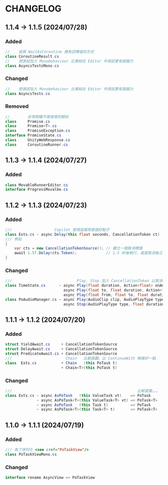 ﻿# CHANGELOG

## 1.1.4 -> 1.1.5 (2024/07/28)

### Added

```csharp
//    給與 WaitAsCoroutine 擁有回傳值的方式
class CoroutineResult.cs
//    把測試加入 Monobehaviour 比單純在 Editor 中測試更有說服力
class AsyncsTestsMono.cs
```

### Changed

```csharp
//    把測試加入 Monobehaviour 比單純在 Editor 中測試更有說服力
class AsyncsTests.cs
```

### Removed

```csharp
//        非常明確不再使用的類別
class     Promise.cs
class     Promise<T>.cs
class     PromiseException.cs
interface PromiseState.cs
class     UnityWebResponse.cs
class     CoroutineRunner.cs
```

## 1.1.3 -> 1.1.4 (2024/07/27)

### Added

```csharp
class MovableRunnerEditor.cs
interface ProgressMovalbe.cs
```

## 1.1.2 -> 1.1.3 (2024/07/23)

### Added

```csharp
///                   Copilot 發現這樣用是個好點子
class Exts.cs ~ async Delay(this float seconds, CancellationToken ct)
/// 例如
{
    var cts = new CancellationTokenSource(); // 建立一個取消標旗
    await 1.5f.Delay(cts.Token);             // 1.5 秒後執行，或是取消後立即執行
}
```

### Changed

```csharp
///                             Play, Stop 加入 CancellationToken 以取消播放
class TimeState.cs      ~ async Play(float duration, Action<float> onAnimate, CancellationToken ct)
                          async Play(float to, float duration, Action<float> onAnimate, CancellationToken ct)
                          async Play(float from, float to, float duration, Action<float> onAnimate, CancellationToken ct)
class PoAudioManager.cs ~ async Play(AudioClip clip, AudioPlayType type, bool isOneShot, CancellationToken ct)
                          async Stop(AudioPlayType type, float duration, CancellationToken ct)
```

## 1.1.1 -> 1.1.2 (2024/07/20)

### Added

```csharp
struct YieldAwait.cs     + CancellationTokenSource
struct DelayAwait.cs     + CancellationTokenSource
struct PredicateAwait.cs + CancellationTokenSource
///                        Chain   比較直觀，比 ContinueWith 稍微好一點
class  Exts.cs           + Chain   (this PoTask t) 
                         + Chain<T>(this PoTask t)
```

### Changed

```csharp
///                                                        比較直覺。。。
class Exts.cs ~ async AsPoTask   (this ValueTask vt)    => PoTask 
              ~ async AsPoTask<T>(this ValueTask<T> vt) => PoTask<T> 
              ~ async AsPoTask   (this Task t)          => PoTask 
              ~ async AsPoTask<T>(this Task<T> t)       => PoTask<T> 
```

## 1.1.0 -> 1.1.1 (2024/07/19)

### Added

```csharp
/// 為了序列化 <see cref="PoTaskView"/>
class PoTaskViewMono.cs
```

### Changed

```csharp
interface rename AsyncView => PoTaskView
```
